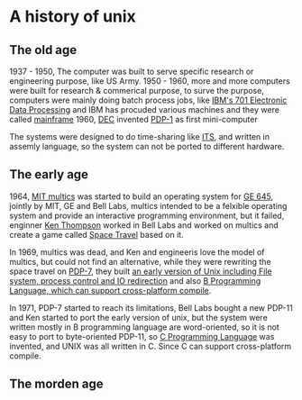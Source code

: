 # A history of unix

## The old age
1937 - 1950, The computer was built to serve specific research or engineering purpose, like US Army. 
1950 - 1960, more and more computers were built for research & commerical purpose, to surve the purpose, computers were mainly doing batch process jobs, like [IBM's 701 Electronic Data Processing](http://www.computerhistory.org/timeline/1953/#169ebbe2ad45559efbc6eb357208a518) and IBM has procuded various machines and they were called [mainframe](https://en.wikipedia.org/wiki/Mainframe_computer)
1960, [DEC](https://en.wikipedia.org/wiki/Digital_Equipment_Corporation) invented [PDP-1](http://www.computerhistory.org/pdp-1/the-machine/) as first mini-computer

The systems were designed to do time-sharing like [ITS](https://en.wikipedia.org/wiki/Incompatible_Timesharing_System), and written in assemly language, so the system can not be ported to different hardware.

## The early age
1964, [MIT multics](http://web.mit.edu/multics-history/) was started to build an operating system for [GE 645](https://en.wikipedia.org/wiki/GE-600_series), jointly by MIT, GE and Bell Labs, multics intended to be a felxible operating system and provide an interactive programming environment, but it failed, enginner [Ken Thompson](https://en.wikipedia.org/wiki/Ken_Thompson) worked in Bell Labs and worked on multics and create a game called [Space Travel](https://www.bell-labs.com/usr/dmr/www/spacetravel.html) based on it. 

In 1969, multics was dead, and Ken and engineeris love the model of multics, but could not find an alternative, while they were rewriting the space travel on [PDP-7](https://en.wikipedia.org/wiki/PDP-7), they built [an early version of Unix including File system, process control and IO redirection](https://www.bell-labs.com/usr/dmr/www/hist.html) and also [B Programming Language, which can support cross-platform compile](https://en.wikipedia.org/wiki/B_(programming_language)).

In 1971, PDP-7 started to reach its limitations, Bell Labs bought a new PDP-11 and Ken started to port the early version of unix, but the system were written mostly in B programming language are word-oriented, so it is not easy to port to byte-oriented PDP-11, so [C Programming Language](https://www.bell-labs.com/usr/dmr/www/chist.html) was invented, and UNIX was all written in C. Since C can support cross-platform compile.

## The morden age


